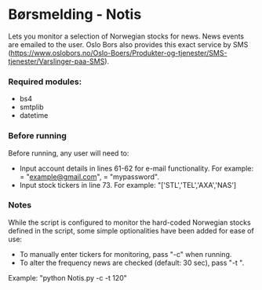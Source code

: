 # Børsmelding - Notis
Lets you monitor a selection of Norwegian stocks for news. News events are emailed to the user. Oslo Bors also provides this exact service by SMS (https://www.oslobors.no/Oslo-Boers/Produkter-og-tjenester/SMS-tjenester/Varslinger-paa-SMS).

### Required modules:
- bs4
- smtplib
- datetime

### Before running
Before running, any user will need to:
- Input account details in lines 61-62 for e-mail functionality. For example: <email> = "example@gmail.com", <password> = "mypassword".
- Input stock tickers in line 73.  For example: "['STL','TEL','AXA','NAS']

### Notes
While the script is configured to monitor the hard-coded Norwegian stocks defined in the script, some simple optionalities have been added for ease of use:

- To manually enter tickers for monitoring, pass "-c" when running.
- To alter the frequency news are checked (default: 30 sec), pass "-t <seconds>".

Example: "python Notis.py -c -t 120"
